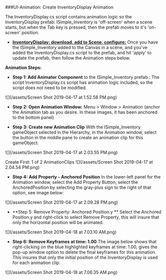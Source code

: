 ###UI-Animation:  Create InventoryDisplay Animation

The InventoryDisplay.cs script contains animation logic so the InventoryDisplay prefab: ISimple_Inventory is 'off-screen' when a scene starts, but when the Tab key is pressed, then the prefab moves to it's 'on-screen' position.  

- **[InventoryDisplay: download, add to Scene, configure:](/project-2-dictionaries-to-store-data/inventory-scriptableobject/inventory-display-slot.md)** Once you have the ISimple_Inventory added to the Canvas in a scene, and you've added the InventoryDisplay.cs script to the prefab, and hit 'apply' to update the prefab, then follow the Animation steps below. 

**Animation Steps:**

 - **Step 1: Add Animator Component** to the ISimple_Inventory prefab.: The script InventoryDisplay.cs script has animation logic included, so the script does not need to be modified.
 
 ![](/assets/Screen Shot 2019-04-17 at 1.52.58 PM.png)
 
 - **Step 2: Open Animation Window:** Menu > Window > Animation (anchor the Animation tab as you desire. In these images, it has been anchored to the bottom panel)
 
 - **Step 3: Create new Animation Clip** With the ISimple_Inventory gameObject selected in the Hierarchy, in the Animation window, select the button in the middle pane to create an animation clip for this gameObject.
 
 ![](/assets/Screen Shot 2019-04-17 at 2.03.55 PM.png)
 
 Create First: 1 of 2 AnimationClips
 ![](/assets/Screen Shot 2019-04-17 at 2.04.54 PM.png)
 
 - **Step 4: Add Property - Anchored Position** In the lower-left panel for the Animation window, select the Add Property Button, select the AnchoredPosition by selecting the gray-plus sign to the right of that option, see image below:
 
 ![](/assets/Screen Shot 2019-04-17 at 2.09.28 PM.png)
 
 - **Step 5: Remove Property: Anchored Position.y ** Select the Anchored Position.y and right-click to select Remove Property, this will insure that only the horizontal position will be animated.  
 
 ![](/assets/Screen Shot 2019-04-18 at 7.03.10 AM.png)
 
 - **Step 6: Remove Keyframes at time: 1.00**
 The image below shows that right-clicking on the blue highlighted keyframes at time: 1.00, gives the pop-up window option to delete the final keyframes for this animation. This insures that only the initial position of the InventoryDisplay is used for each animation clip.
 
![](/assets/Screen Shot 2019-04-18 at 7.06.35 AM.png)
 
 
 
 